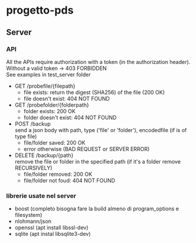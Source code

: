 # progetto-pds

## Server
### API
All the APIs require authorization with a token (in the authorization header).
Without a valid token -> 403 FORBIDDEN  
See examples in test_server folder
- GET /probefile/{filepath}
  - file exists: return the digest (SHA256) of the file (200 OK)
  - file doesn't exist: 404 NOT FOUND
- GET /probefolder/{folderpath}
  - folder exists: 200 OK
  - folder doesn't exist: 404 NOT FOUND
- POST /backup  
  send a json body with path, type ('file' or 'folder'), encodedfile (if is of type file)
  - file/folder saved: 200 OK
  - error otherwise (BAD REQUEST or SERVER ERROR)
- DELETE /backup/{path}  
  remove the file or folder in the specified path (if it's a folder remove RECURSIVELY)
  - file/folder removed: 200 OK
  - file/folder not foud: 404 NOT FOUND
  
### librerie usate nel server
- boost (completo bisogna fare la build almeno di program_options e filesystem)
- nlohmann/json
- openssl (apt install libssl-dev)
- sqlite (apt instal libsqlite3-dev)
